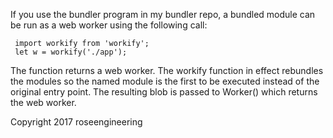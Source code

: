 
If you use the bundler program in my bundler repo, 
a bundled module can be run as a web worker using the following call:

     import workify from 'workify';
     let w = workify('./app');

The function returns a web worker.  The workify function in effect
rebundles the modules so the named module is the first to be executed
instead of the original entry point.  The resulting blob is passed 
to Worker() which returns the web worker.

Copyright 2017 roseengineering


